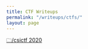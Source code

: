 ```yaml
---
title: CTF Writeups
permalink: "/writeups/ctfs/"
layout: page
---
```


[🗀/csictf 2020](noodulz.me/writeups/ctfs/csictf/)